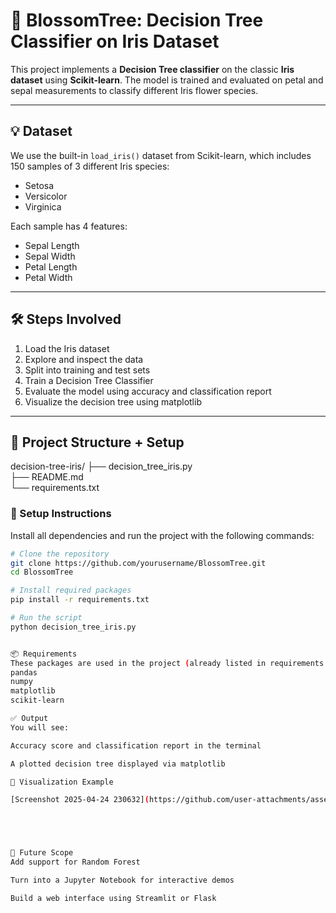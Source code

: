 # 🌸 BlossomTree: Decision Tree Classifier on Iris Dataset

This project implements a **Decision Tree classifier** on the classic **Iris dataset** using **Scikit-learn**. The model is trained and evaluated on petal and sepal measurements to classify different Iris flower species.

---

## 💡 Dataset

We use the built-in `load_iris()` dataset from Scikit-learn, which includes 150 samples of 3 different Iris species:
- Setosa
- Versicolor
- Virginica

Each sample has 4 features:
- Sepal Length
- Sepal Width
- Petal Length
- Petal Width

---

## 🛠️ Steps Involved

1. Load the Iris dataset
2. Explore and inspect the data
3. Split into training and test sets
4. Train a Decision Tree Classifier
5. Evaluate the model using accuracy and classification report
6. Visualize the decision tree using matplotlib

---

## 📁 Project Structure + Setup

decision-tree-iris/
├── decision_tree_iris.py       
├── README.md                     
└── requirements.txt    


### 🔧 Setup Instructions

Install all dependencies and run the project with the following commands:

```bash
# Clone the repository
git clone https://github.com/yourusername/BlossomTree.git
cd BlossomTree

# Install required packages
pip install -r requirements.txt

# Run the script
python decision_tree_iris.py


📦 Requirements
These packages are used in the project (already listed in requirements.txt):
pandas
numpy
matplotlib
scikit-learn

✅ Output
You will see:

Accuracy score and classification report in the terminal

A plotted decision tree displayed via matplotlib

🌳 Visualization Example

[Screenshot 2025-04-24 230632](https://github.com/user-attachments/assets/9e0508ec-83c7-47f7-8383-16010aa589ba)





🚀 Future Scope
Add support for Random Forest

Turn into a Jupyter Notebook for interactive demos

Build a web interface using Streamlit or Flask


